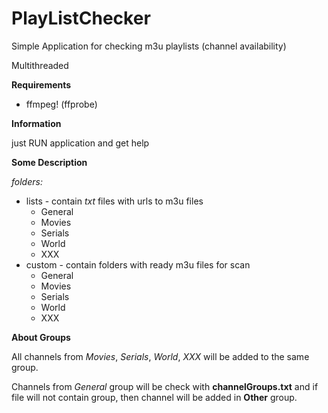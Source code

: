 # PlayListChecker
Simple Application for checking m3u playlists (channel availability)

Multithreaded

**Requirements**

* ffmpeg! (ffprobe)

**Information**

just RUN application and get help

**Some Description**

*folders:*
* lists - contain *txt* files with urls to m3u files
  * General
  * Movies
  * Serials
  * World
  * XXX
* custom - contain folders with ready m3u files for scan
  * General
  * Movies
  * Serials
  * World
  * XXX

**About Groups**

All channels from *Movies*, *Serials*, *World*, *XXX* will be added to the same group.

Channels from *General* group will be check with **channelGroups.txt** and if file will not contain group, then channel will be added in **Other** group.
